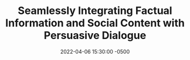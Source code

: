 ---
layout: post
title: Seamlessly Integrating Factual Information and Social Content with Persuasive Dialogue
authors: Maximillian Chen, Weiyan Shi, Feifan Yan, Ryan Hou, Jingwen Zhang, Saurav Sahay, and Zhou Yu
venue: AACL, 2022
published: 2022-
link: https://aclanthology.org/2022.aacl-main.31/
date: 2022-04-06 15:30:00 -0500
location: Online
leader: Yohei Hayamizu
tags:
- "Human-Robot Interaction"
- "Dialog System"
---